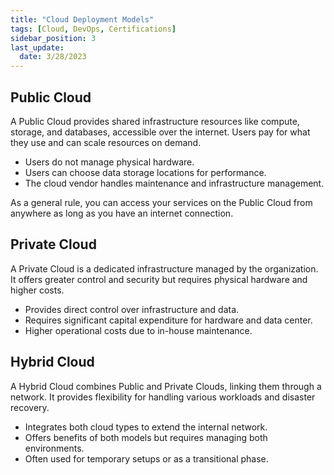 ```yaml
---
title: "Cloud Deployment Models"
tags: [Cloud, DevOps, Certifications]
sidebar_position: 3
last_update:
  date: 3/28/2023
---
```



## Public Cloud 

A Public Cloud provides shared infrastructure resources like compute, storage, and databases, accessible over the internet. Users pay for what they use and can scale resources on demand.

- Users do not manage physical hardware.
- Users can choose data storage locations for performance.
- The cloud vendor handles maintenance and infrastructure management.

As a general rule, you can access your services on the Public Cloud from anywhere as long as you have an internet connection. 

## Private Cloud 

A Private Cloud is a dedicated infrastructure managed by the organization. It offers greater control and security but requires physical hardware and higher costs.

- Provides direct control over infrastructure and data.
- Requires significant capital expenditure for hardware and data center.
- Higher operational costs due to in-house maintenance.


## Hybrid Cloud 

A Hybrid Cloud combines Public and Private Clouds, linking them through a network. It provides flexibility for handling various workloads and disaster recovery.

- Integrates both cloud types to extend the internal network.
- Offers benefits of both models but requires managing both environments.
- Often used for temporary setups or as a transitional phase.